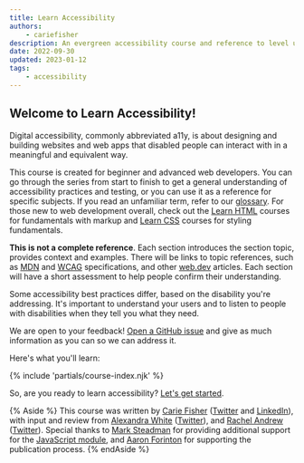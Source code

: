 ```yaml
---
title: Learn Accessibility
authors:
    - cariefisher
description: An evergreen accessibility course and reference to level up your web development.
date: 2022-09-30
updated: 2023-01-12
tags:
    - accessibility
---
```


## Welcome to Learn Accessibility!

Digital accessibility, commonly abbreviated a11y, is about designing and building websites and web apps that disabled people can interact with in a meaningful and equivalent way.

This course is created for beginner and advanced web developers. You can go through the series from start to finish to get a general understanding of accessibility practices and testing, or you can use it as a reference for specific subjects. If you read an unfamiliar term, refer to our [glossary](/learn/accessibility/glossary). For those new to web development overall, check out the [Learn HTML](/learn/html) courses for fundamentals with markup and [Learn CSS](/learn/css) courses for styling fundamentals.

**This is not a complete reference**. Each section introduces the section topic, provides context and examples. There will be links to topic references, such as [MDN](https://developer.mozilla.org) and [WCAG](https://www.w3.org/WAI/standards-guidelines/) specifications, and other [web.dev](/learn) articles. Each section will have a short assessment to help people confirm their understanding.

Some accessibility best practices differ, based on the disability you're addressing. It's important to understand your users and to listen to people with disabilities when they tell you what they need.

We are open to your feedback! [Open a GitHub issue](https://github.com/GoogleChrome/web.dev/issues/new/choose) and give as much information as you can so we can address it.

Here's what you'll learn:

{% include 'partials/course-index.njk' %}

So, are you ready to learn accessibility? [Let's get started](/learn/accessibility/why).

{% Aside %} This course was written by [Carie Fisher](https://cariefisher.com/) ([Twitter](https://twitter.com/cariefisher) and [LinkedIn](https://linkedin.com/in/cariefisher)), with input and review from [Alexandra White](https://heyawhite.com) ([Twitter](https://twitter.com/heyawhite)), and [Rachel Andrew](https://rachelandrew.co.uk/) ([Twitter](https://twitter.com/rachelandrew)). Special thanks to [Mark Steadman](https://twitter.com/Steady5063) for providing additional support for the [JavaScript module](/learn/accessibility/javascript/), and [Aaron Forinton](https://github.com/aaronforinton) for supporting the publication process. {% endAside %}

